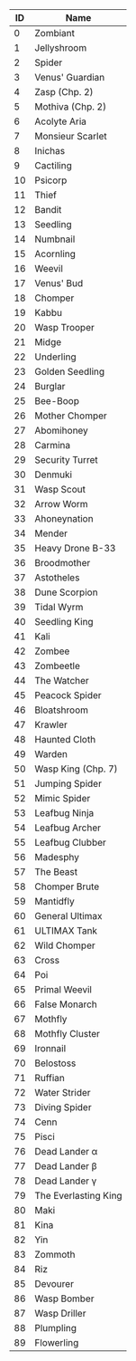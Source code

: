 ID | Name
------ | ------
0 | Zombiant
1 | Jellyshroom
2 | Spider
3 | Venus' Guardian
4 | Zasp (Chp. 2)
5 | Mothiva (Chp. 2)
6 | Acolyte Aria
7 | Monsieur Scarlet
8 | Inichas
9 | Cactiling
10 | Psicorp
11 | Thief
12 | Bandit
13 | Seedling
14 | Numbnail
15 | Acornling
16 | Weevil
17 | Venus' Bud
18 | Chomper
19 | Kabbu
20 | Wasp Trooper
21 | Midge
22 | Underling
23 | Golden Seedling
24 | Burglar
25 | Bee-Boop
26 | Mother Chomper
27 | Abomihoney
28 | Carmina
29 | Security Turret
30 | Denmuki
31 | Wasp Scout
32 | Arrow Worm
33 | Ahoneynation
34 | Mender
35 | Heavy Drone B-33
36 | Broodmother
37 | Astotheles
38 | Dune Scorpion
39 | Tidal Wyrm
40 | Seedling King
41 | Kali
42 | Zombee
43 | Zombeetle
44 | The Watcher
45 | Peacock Spider
46 | Bloatshroom
47 | Krawler
48 | Haunted Cloth
49 | Warden
50 | Wasp King (Chp. 7)
51 | Jumping Spider
52 | Mimic Spider
53 | Leafbug Ninja
54 | Leafbug Archer
55 | Leafbug Clubber
56 | Madesphy
57 | The Beast
58 | Chomper Brute
59 | Mantidfly
60 | General Ultimax
61 | ULTIMAX Tank
62 | Wild Chomper
63 | Cross
64 | Poi
65 | Primal Weevil
66 | False Monarch
67 | Mothfly
68 | Mothfly Cluster
69 | Ironnail
70 | Belostoss
71 | Ruffian
72 | Water Strider
73 | Diving Spider
74 | Cenn
75 | Pisci
76 | Dead Lander α
77 | Dead Lander β
78 | Dead Lander γ
79 | The Everlasting King
80 | Maki
81 | Kina
82 | Yin
83 | Zommoth
84 | Riz
85 | Devourer
86 | Wasp Bomber
87 | Wasp Driller
88 | Plumpling
89 | Flowerling
